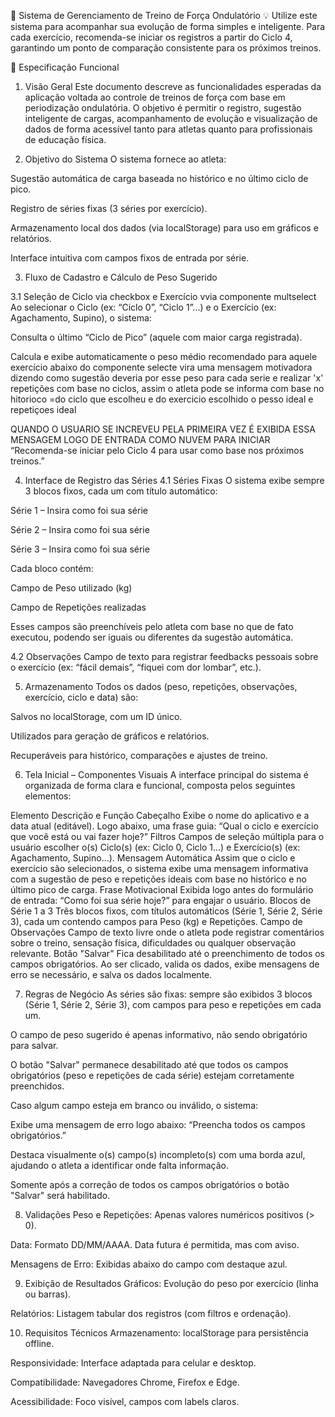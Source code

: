 💪 Sistema de Gerenciamento de Treino de Força Ondulatório
💡 Utilize este sistema para acompanhar sua evolução de forma simples e inteligente. Para cada exercício, recomenda-se iniciar os registros a partir do Ciclo 4, garantindo um ponto de comparação consistente para os próximos treinos.

📘 Especificação Funcional
1. Visão Geral
Este documento descreve as funcionalidades esperadas da aplicação voltada ao controle de treinos de força com base em periodização ondulatória. O objetivo é permitir o registro, sugestão inteligente de cargas, acompanhamento de evolução e visualização de dados de forma acessível tanto para atletas quanto para profissionais de educação física.

2. Objetivo do Sistema
O sistema fornece ao atleta:

Sugestão automática de carga baseada no histórico e no último ciclo de pico.

Registro de séries fixas (3 séries por exercício).

Armazenamento local dos dados (via localStorage) para uso em gráficos e relatórios.

Interface intuitiva com campos fixos de entrada por série.

3. Fluxo de Cadastro e Cálculo de Peso Sugerido

3.1 Seleção de Ciclo via checkbox e Exercício vvia componente multselect
Ao selecionar o Ciclo (ex: “Ciclo 0”, “Ciclo 1”...) e o Exercício (ex: Agachamento, Supino), o sistema:

Consulta o último “Ciclo de Pico” (aquele com maior carga registrada).

Calcula e exibe automaticamente o peso médio recomendado para aquele exercício abaixo do componente selecte vira uma mensagem motivadora dizendo como sugestão deveria por esse peso para cada serie e realizar 'x' repetições com base no ciclos, assim o atleta pode se informa com base no hitorioco =do ciclo que escolheu e do exercicio escolhido o pesso ideal e repetiçoes ideal

QUANDO O USUARIO SE INCREVEU PELA PRIMEIRA VEZ É EXIBIDA ESSA MENSAGEM LOGO DE ENTRADA COMO NUVEM PARA INICIAR 
“Recomenda-se iniciar pelo Ciclo 4 para usar como base nos próximos treinos.”

4. Interface de Registro das Séries
4.1 Séries Fixas
O sistema exibe sempre 3 blocos fixos, cada um com título automático:

Série 1 – Insira como foi sua série

Série 2 – Insira como foi sua série

Série 3 – Insira como foi sua série

Cada bloco contém:

Campo de Peso utilizado (kg)

Campo de Repetições realizadas

Esses campos são preenchíveis pelo atleta com base no que de fato executou, podendo ser iguais ou diferentes da sugestão automática.

4.2 Observações
Campo de texto para registrar feedbacks pessoais sobre o exercício (ex: “fácil demais”, “fiquei com dor lombar”, etc.).

5. Armazenamento
Todos os dados (peso, repetições, observações, exercício, ciclo e data) são:

Salvos no localStorage, com um ID único.

Utilizados para geração de gráficos e relatórios.

Recuperáveis para histórico, comparações e ajustes de treino.

6. Tela Inicial – Componentes Visuais
A interface principal do sistema é organizada de forma clara e funcional, composta pelos seguintes elementos:

Elemento	Descrição e Função
Cabeçalho	Exibe o nome do aplicativo e a data atual (editável). Logo abaixo, uma frase guia: “Qual o ciclo e exercício que você está ou vai fazer hoje?”
Filtros	Campos de seleção múltipla para o usuário escolher o(s) Ciclo(s) (ex: Ciclo 0, Ciclo 1...) e Exercício(s) (ex: Agachamento, Supino...).
Mensagem Automática	Assim que o ciclo e exercício são selecionados, o sistema exibe uma mensagem informativa com a sugestão de peso e repetições ideais com base no histórico e no último pico de carga.
Frase Motivacional	Exibida logo antes do formulário de entrada: “Como foi sua série hoje?” para engajar o usuário.
Blocos de Série 1 a 3	Três blocos fixos, com títulos automáticos (Série 1, Série 2, Série 3), cada um contendo campos para Peso (kg) e Repetições.
Campo de Observações	Campo de texto livre onde o atleta pode registrar comentários sobre o treino, sensação física, dificuldades ou qualquer observação relevante.
Botão "Salvar"	Fica desabilitado até o preenchimento de todos os campos obrigatórios. Ao ser clicado, valida os dados, exibe mensagens de erro se necessário, e salva os dados localmente.

7. Regras de Negócio
As séries são fixas: sempre são exibidos 3 blocos (Série 1, Série 2, Série 3), com campos para peso e repetições em cada um.

O campo de peso sugerido é apenas informativo, não sendo obrigatório para salvar.

O botão "Salvar" permanece desabilitado até que todos os campos obrigatórios (peso e repetições de cada série) estejam corretamente preenchidos.

Caso algum campo esteja em branco ou inválido, o sistema:

Exibe uma mensagem de erro logo abaixo: “Preencha todos os campos obrigatórios.”

Destaca visualmente o(s) campo(s) incompleto(s) com uma borda azul, ajudando o atleta a identificar onde falta informação.

Somente após a correção de todos os campos obrigatórios o botão "Salvar" será habilitado.

8. Validações
Peso e Repetições: Apenas valores numéricos positivos (> 0).

Data: Formato DD/MM/AAAA. Data futura é permitida, mas com aviso.

Mensagens de Erro: Exibidas abaixo do campo com destaque azul.

9. Exibição de Resultados
Gráficos: Evolução do peso por exercício (linha ou barras).

Relatórios: Listagem tabular dos registros (com filtros e ordenação).

10. Requisitos Técnicos
Armazenamento: localStorage para persistência offline.

Responsividade: Interface adaptada para celular e desktop.

Compatibilidade: Navegadores Chrome, Firefox e Edge.

Acessibilidade: Foco visível, campos com labels claros.